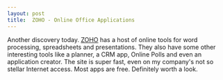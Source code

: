 ```yaml
---
layout: post
title:  ZOHO - Online Office Applications
---
```

Another discovery today. [ZOHO](http://zoho.com/) has a host of online tools for word processing, spreadsheets and presentations. They also have some other interesting tools like a planner, a CRM app, Online Polls and even an application creator. The site is super fast, even on my company's not so stellar Internet access. Most apps are free. Definitely worth a look. 
